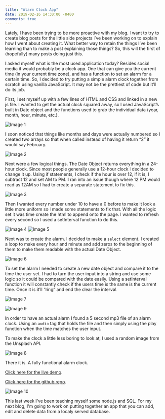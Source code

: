 ```yaml
---
title: "Alarm Clock App"
date: 2019-02-16 14:30:00 -0400
comments: true
---
```

Lately, I have been trying to be more proactive with my blog. I want to try to create blog posts for the little side projects I’ve been working on to explain how I went about creating it. What better way to retain the things I’ve been learning than to make a post explaining those things? So, this will the first of (hopefully) many posts doing just this.

I asked myself what is the most used application today? Besides social media it would probably be a clock app. One that can give you the current time (in your current time zone), and has a function to set an alarm for a certain time. So, I decided to try putting a simple alarm clock together from scratch using vanilla JavaScript. It may not be the prettiest of code but it’ll do its job.

First, I set myself up with a few lines of HTML and CSS and linked in a new js file. I wanted to get the actual clock squared away, so I used JavaScript’s built in Date object and the functions used to grab the individual data (year, month, hour, minute, etc.).

 ![Image 1](../images/blog/clock/img1.png)

I soon noticed that things like months and days were actually numbered so I created two arrays so that when called instead of having it return “2” it would say February.

![Image 2](../images/blog/clock/img2.png)

Next were a few logical things. The Date Object returns everything in a 24-hour clock. Since most people generally use a 12-hour clock I decided to change it up. Using if statements, I check if the hour is over 12, if it is, I subtract 12 and set AM to PM. I ran into an issue though where 12 PM would read as 12AM so I had to create a separate statement to fix this.

![Image 3](../images/blog/clock/img3.png)

Then I wanted every number under 10 to have a 0 before to make it look a little more uniform so I made some statements to fix that. 
With all the logic set it was time create the html to append onto the page. I wanted to refresh every second so I used a setInterval function to do this. 

![Image 4](../images/blog/clock/img4.png)
![Image 5](../images/blog/clock/img5.png)


Next was to create the alarm. I decided to make a <code>select</code> element. I created a loop to make every hour and minute and add zeros to the beginning of them to make them readable with the actual Date Object.

![Image 6](../images/blog/clock/img6.png)

To set the alarm I needed to create a new date object and compare it to the time the user set. I had to turn the user input into a string and use some logic so it could be compared with the date easily. Using a setInterval function it will constantly check if the users time is the same is the current time. Once it is it’ll “ring” and end the clear the interval.

![Image 7](../images/blog/clock/img7.png)

![Image 9](../images/blog/clock/img9.png)

In order to have an actual alarm I found a 5 second mp3 file of an alarm clock. Using an <code>audio</code> tag that holds the file and then simply using the play function when the time matches the user input.

To make the clock a little less boring to look at, I used a random image from the Unsplash API.

![Image 8](../images/blog/clock/img8.png)

There it is. A fully functional alarm clock. 

[Click here for the live demo](https://jasonrhowie.com/clock-app/). 

[Click here for the github repo](https://github.com/bt93/clock-app).

![Image 10](../images/blog/clock/img10.png)

This last week I've been teaching myself some node.js and SQL. For my next blog, I'm going to work on putting together an app that you can add, edit and delete data from a localy served database.